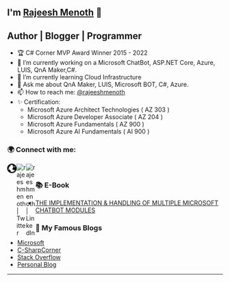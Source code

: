 ## I'm [Rajeesh Menoth](https://rajeeshmenoth.wordpress.com/) 👋

## Author | Blogger | Programmer

- 🏆 C# Corner MVP Award Winner 2015 - 2022
- 🔭 I’m currently working on a Microsoft ChatBot, ASP.NET Core, Azure, LUIS, QnA Maker,C#.
- 🌱 I’m currently learning Cloud Infrastructure
- 💬 Ask me about QnA Maker, LUIS, Microsoft BOT, C#, Azure.
- 📫 How to reach me: [@rajeeshmenoth](https://twitter.com/rajeeshmenoth)
- ✨ Certification:
     - Microsoft Azure Architect Technologies ( AZ 303 )
     - Microsoft Azure Developer Associate ( AZ 204 )
     - Microsoft Azure Fundamentals ( AZ 900 )
     - Microsoft Azure AI Fundamentals ( AI 900 )     

### 🌍 Connect with me:

[<img align="left" alt="rajeeshmenoth" width="22px" src="https://raw.githubusercontent.com/iconic/open-iconic/master/svg/globe.svg" />](https://rajeeshmenoth.wordpress.com/)
[<img align="left" alt="rajeeshmenoth | Twitter" width="22px" src="https://cdn.jsdelivr.net/npm/simple-icons@v3/icons/twitter.svg" />](https://twitter.com/rajeeshmenoth)
[<img align="left" alt="rajeeshmenoth | LinkedIn" width="22px" src="https://cdn.jsdelivr.net/npm/simple-icons@v3/icons/linkedin.svg" />](https://in.linkedin.com/in/rajeeshmenoth)

<br />

### 📚 E-Book

* [THE IMPLEMENTATION & HANDLING OF MULTIPLE MICROSOFT CHATBOT MODULES](https://www.c-sharpcorner.com/ebooks/the-implementation-handling-of-multiple-microsoft-chatbot-modules)

### 📗 My Famous Blogs
* [Microsoft](https://social.msdn.microsoft.com/profile/rajeeshmenoth/)
* [C-SharpCorner](https://www.c-sharpcorner.com/members/rajeesh-menoth)
* [Stack Overflow](https://stackoverflow.com/users/2890048/rajeeshmenoth)
* [Personal Blog](https://rajeeshmenoth.wordpress.com/)

---

